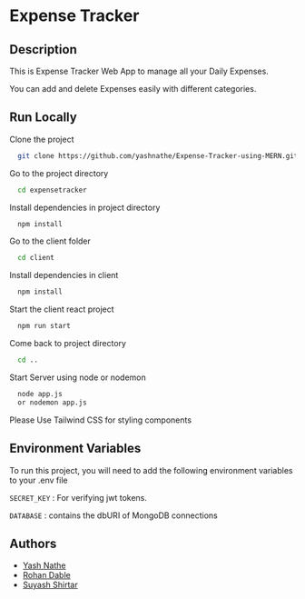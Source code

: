 
# Expense Tracker


## Description

This is Expense Tracker Web App to manage all your Daily Expenses.

You can add and delete Expenses easily with different categories.

## Run Locally

Clone the project

```bash
  git clone https://github.com/yashnathe/Expense-Tracker-using-MERN.git
```

Go to the project directory

```bash
  cd expensetracker
```


Install dependencies in project directory

```bash
  npm install
```
Go to the client folder

```bash
  cd client
```
Install dependencies in client

```bash
  npm install
```

Start the client react project

```bash
  npm run start
```

Come back to project directory

```bash
  cd ..
```
Start Server using node or nodemon

```bash
  node app.js 
  or nodemon app.js
```


Please Use Tailwind CSS for styling components

## Environment Variables

To run this project, you will need to add the following environment variables to your .env file

`SECRET_KEY` : For verifying jwt tokens.

`DATABASE` : contains the dbURI of MongoDB connections


## Authors  

- [Yash Nathe](https://github.com/yashnathe)
- [Rohan Dable](https://github.com/RohanDable)
- [Suyash Shirtar](https://github.com/SuyashOP-2)



